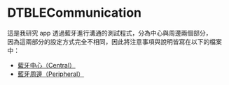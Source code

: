 # DTBLECommunication
這是我研究 app 透過藍牙進行溝通的測試程式，分為中心與周邊兩個部分，<br/>
因為這兩部分的設定方式完全不相同，因此將注意事項與說明皆寫在以下的檔案中：<br/>

* [藍牙中心（Central）](DTBLECommunication/blob/master/DTBLECommunication/Central/README.md)
* [藍牙周邊（Peripheral）](DTBLECommunication/blob/master/DTBLECommunication/Peripheral/README.md)
